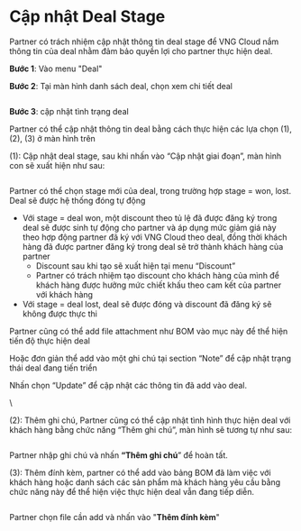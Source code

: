 # Cập nhật Deal Stage

Partner có trách nhiệm cập nhật thông tin deal stage để VNG Cloud nắm thông tin của deal nhằm đảm bảo quyền lợi cho partner thực hiện deal.

**Bước 1**: Vào menu "Deal"

**Bước 2**: Tại màn hình danh sách deal, chọn xem chi tiết deal

<figure><img src="https://docs.vngcloud.vn/download/attachments/67993733/image2023-11-10_9-26-36.png?version=1&#x26;modificationDate=1699583197000&#x26;api=v2" alt=""><figcaption></figcaption></figure>

**Bước 3**: cập nhật tình trạng deal

Partner có thể cập nhật thông tin deal bằng cách thực hiện các lựa chọn (1), (2), (3) ở màn hình trên

(1): Cập nhật deal stage, sau khi nhấn vào “Cập nhật giai đoạn”, màn hình con sẽ xuất hiện như sau:

<figure><img src="https://docs.vngcloud.vn/download/attachments/67993733/image2023-11-10_9-28-50.png?version=1&#x26;modificationDate=1699583331000&#x26;api=v2" alt=""><figcaption></figcaption></figure>

Partner có thể chọn stage mới của deal, trong trường hợp stage = won, lost. Deal sẽ được hệ thống đóng tự động

* Với stage = deal won, một discount theo tủ lệ đã được đăng ký trong deal sẽ được sinh tự động cho partner và áp dụng mức giảm giá này theo hợp động partner đã ký với VNG Cloud theo deal, đồng thời khách hàng đã được partner đăng ký trong deal sẽ trở thành khách hàng của partner
  * Discount sau khi tạo sẽ xuất hiện tại menu “Discount”
  * Partner có trách nhiệm tạo discount cho khách hàng của mình để khách hàng được hưởng mức chiết khấu theo cam kết của partner với khách hàng
* Với stage = deal lost, deal sẽ được đóng và discount đã đăng ký sẽ không được thực thi

Partner cũng có thể add file attachment như BOM vào mục này để thể hiện tiến độ thực hiện deal

Hoặc đơn giản thể add vào một ghi chú tại section “Note” để cập nhật trạng thái deal đang tiến triển

Nhấn chọn “Update” để cập nhật các thông tin đã add vào deal.

\


(2): Thêm ghi chú, Partner cũng có thể cập nhật tình hình thực hiện deal với khách hàng bằng chức năng “Thêm ghi chú”, màn hình sẽ tương tự như sau:

<figure><img src="https://docs.vngcloud.vn/download/attachments/67993733/image2023-11-10_9-30-17.png?version=1&#x26;modificationDate=1699583417000&#x26;api=v2" alt=""><figcaption></figcaption></figure>

Partner nhập ghi chú và nhấn **“Thêm ghi chú**” để hoàn tất.

(3): Thêm đính kèm, partner có thể add vào bảng BOM đã làm việc với khách hàng hoặc danh sách các sản phẩm mà khách hàng yêu cầu bằng chức năng này để thể hiện việc thực hiện deal vẫn đang tiếp diễn.

<figure><img src="https://docs.vngcloud.vn/download/attachments/67993733/image2023-11-10_9-44-38.png?version=1&#x26;modificationDate=1699584279000&#x26;api=v2" alt=""><figcaption></figcaption></figure>

Partner chọn file cần add và nhấn vào "**Thêm đính kèm**"
